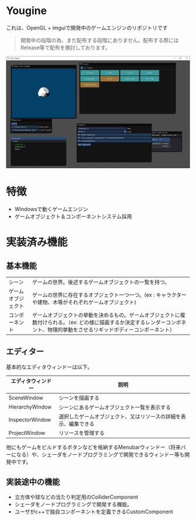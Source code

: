 # Yougine 

これは、OpenGL + imguiで開発中のゲームエンジンのリポジトリです

> 開発中の段階の為、まだ配布する段階にありません。配布する際にはRelease等で配布を検討しております。

![スクショ1](./ReadmeResource/screenshot.png "スクショ１")

# 特徴
- Windowsで動くゲームエンジン
- ゲームオブジェクト＆コンポーネントシステム採用


# 実装済み機能
## 基本機能
|                    |                                                                                                                                                                                    | 
| ------------------ | ---------------------------------------------------------------------------------------------------------------------------------------------------------------------------------- | 
| シーン             | ゲームの世界。後述するゲームオブジェクトの一覧を持つ。                                                                                                                             | 
| ゲームオブジェクト | ゲームの世界に存在するオブジェクト一つ一つ。(ex : キャラクターや建物、木等がそれぞれゲームオブジェクト)                                                                            | 
| コンポーネント     | ゲームオブジェクトの挙動を決めるもの。ゲームオブジェクトに複数付けられる。（ex: どの様に描画するか決定するレンダーコンポネント、物理的挙動をさせるリギッドボディーコンポーネント） | 

## エディター

基本的なエディタウィンドーは以下。

| エディタウィンドー | 説明                                                             | 
| ------------------ | ---------------------------------------------------------------- | 
| SceneWindow        | シーンを描画する                                                 | 
| HierarchyWindow    | シーンにあるゲームオブジェクト一覧を表示する                     | 
| InspectorWindow    | 選択したゲームオブジェクト、又はリソースの詳細を表示、編集できる | 
| ProjectWindow      | リソースを管理する                                               | 


他にもゲームをビルドするボタンなどを格納するMenubarウィンドー（将来バーになる）や、シェーダをノードプログラミングで開発できるウィンドー等も開発中です。

## 実装途中の機能
- 立方体や球などの当たり判定用のColliderComponent
- シェーダをノードプログラミングで開発する機能。
- ユーザがc++で独自コンポーネントを定義できるCustomComponent